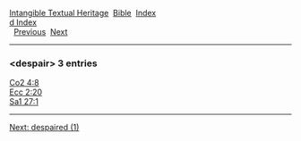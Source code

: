 [Intangible Textual Heritage](../../index)  [Bible](../index) 
[Index](index)   
[d Index](_d_)  
  [Previous](c03062)  [Next](c03064) 

------------------------------------------------------------------------

### &lt;despair&gt; 3 entries

[Co2 4:8](../kjv/co2004.htm#008)  
[Ecc 2:20](../kjv/ecc002.htm#020)  
[Sa1 27:1](../kjv/sa1027.htm#001)  

------------------------------------------------------------------------

[Next: despaired (1)](c03064)
